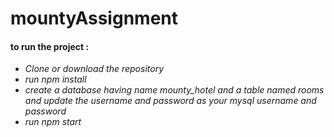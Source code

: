 # mountyAssignment

#### to run the project :
* _Clone or download the repository_
* _run npm install_
* *create a database having name mounty_hotel and a table named rooms and update the username and password as your mysql username and password*
* _run npm start_